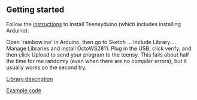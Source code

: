 ## Getting started

Follow the [instructions](https://www.pjrc.com/teensy/td_download.html) to install Teensyduino (which includes installing Arduino):

Open 'rainbow.ino' in Arduino, then go to Sketch ... Include Library ... Manage Libraries and install OctoWS2811.  Plug in the USB, click verify, and then click Upload to send your program to the teensy.  This fails about half the time for me randomly (even when there are no compiler errors), but it usually works on the second try.

[Library description](https://www.pjrc.com/teensy/td_libs_OctoWS2811.html)

[Example code](https://github.com/PaulStoffregen/OctoWS2811)